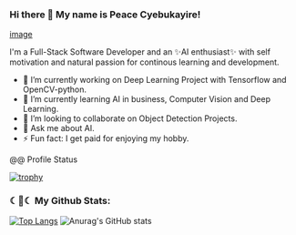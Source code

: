 ### Hi there 👋 My name is Peace Cyebukayire!

[image](https://user-images.githubusercontent.com/55869293/121231699-ff5c0a80-c890-11eb-824f-275ec0daaa97.png)



I'm a Full-Stack Software Developer and an ✨AI enthusiast✨ with self motivation and natural passion 
for continous learning and development.

- 🔭 I’m currently working on Deep Learning Project with Tensorflow and OpenCV-python.
- 🌱 I’m currently learning AI in business, Computer Vision and Deep Learning.
- 👯 I’m looking to collaborate on Object Detection Projects.
- 💬 Ask me about AI.
- ⚡ Fun fact: I get paid for enjoying my hobby.

@@ Profile Status

[![trophy](https://github-profile-trophy.vercel.app/?username=Cyebukayire&theme=nord&margin-w=40&margin-h=40)](https://github.com/Cyebukayire)

### ☾🏅☾ My Github Stats:




[![Top Langs](https://github-readme-stats.vercel.app/api/top-langs/?username=Cyebukayire&theme=radical)](https://github.com/anuraghazra/github-readme-stats)
![Anurag's GitHub stats](https://github-readme-stats.vercel.app/api?username=Cyebukayire&margin-w=20&show_icons=true&theme=radical)

<!-- [![willianrod's wakatime stats](https://github-readme-stats.vercel.app/api/wakatime?username=Cyebukayire&theme=nord)](https://github.com/anuraghazra/github-readme-stats) -->
